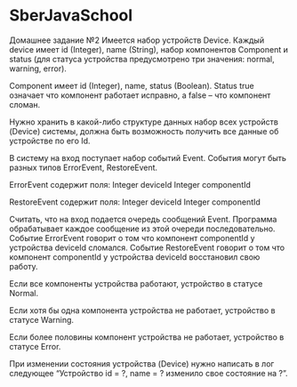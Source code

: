 # SberJavaSchool
Домашнее задание №2
  Имеется набор устройств Device. Каждый device имеет id (Integer), name (String), набор компонентов Component и status (для статуса устройства предусмотрено три значения: normal, warning, error).

  Component имеет id (Integer), name, status (Boolean). Status true означает что компонент работает исправно, а false – что компонент сломан.

  Нужно хранить в какой-либо структуре данных набор всех устройств (Device) системы, должна быть возможность получить все данные об устройстве по его Id.

  В систему на вход поступает набор событий Event. События могут быть разных типов ErrorEvent, RestoreEvent.

  ErrorEvent содержит поля:
  Integer deviceId
  Integer componentId

  RestoreEvent содержит поля:
  Integer deviceId
  Integer componentId

   Считать, что на вход подается очередь сообщений Event. Программа обрабатывает каждое сообщение из этой очереди последовательно. Событие ErrorEvent говорит о том что компонент componentId у устройства deviceId сломался. Событие RestoreEvent говорит о том что компонент componentId у устройства deviceId восстановил свою работу.


  Если все компоненты устройства работают, устройство в статусе Normal.

  Если хотя бы одна компонента устройства не работает, устройство в статусе Warning.

  Если более половины компонент устройства не работает, устройство в статусе Error.


  При изменении состояния устройства (Device) нужно написать в лог следующее
  “Устройство id = ?, name = ? изменило свое состояние на ?”.
